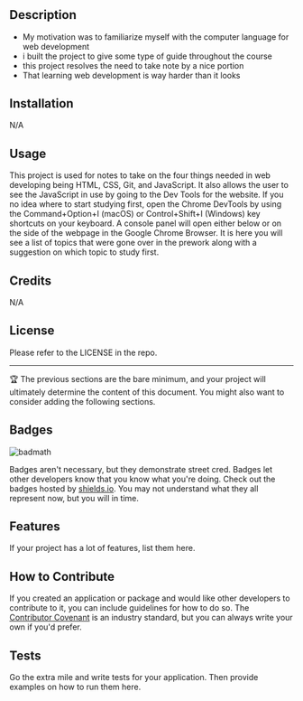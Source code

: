 # <Your-Project-Title>

## Description

- My motivation was to familiarize myself with the computer language for web development
- i built the project to give some type of guide throughout the course
- this project resolves the need to take note by a nice portion
- That learning web development is way harder than it looks

## Installation

N/A

## Usage

This project is used for notes to take on the four things needed in web developing being HTML, CSS, Git, and JavaScript. It also allows the user to see the JavaScript in use by going to the Dev Tools for the website. If you no idea where to start studying first, open the Chrome DevTools by using the Command+Option+I (macOS) or Control+Shift+I (Windows) key shortcuts on your keyboard. A console panel will open either below or on the side of the webpage in the Google Chrome Browser. It is here you will see a list of topics that were gone over in the prework along with a suggestion on which topic to study first.



## Credits

N/A

## License

Please refer to the LICENSE in the repo.

---

🏆 The previous sections are the bare minimum, and your project will ultimately determine the content of this document. You might also want to consider adding the following sections.

## Badges

![badmath](https://img.shields.io/github/languages/top/nielsenjared/badmath)

Badges aren't necessary, but they demonstrate street cred. Badges let other developers know that you know what you're doing. Check out the badges hosted by [shields.io](https://shields.io/). You may not understand what they all represent now, but you will in time.

## Features

If your project has a lot of features, list them here.

## How to Contribute

If you created an application or package and would like other developers to contribute to it, you can include guidelines for how to do so. The [Contributor Covenant](https://www.contributor-covenant.org/) is an industry standard, but you can always write your own if you'd prefer.

## Tests

Go the extra mile and write tests for your application. Then provide examples on how to run them here.
